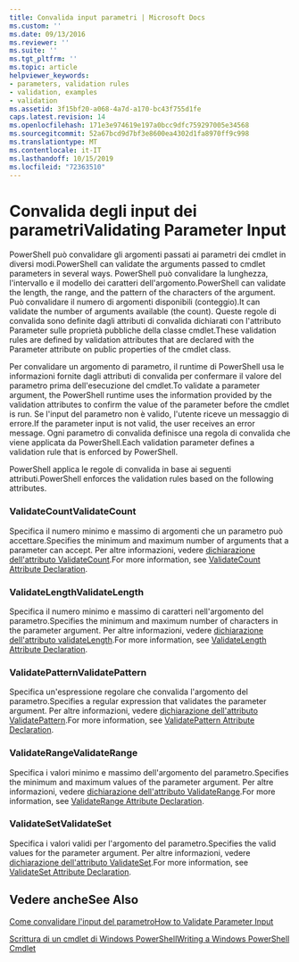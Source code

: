```yaml
---
title: Convalida input parametri | Microsoft Docs
ms.custom: ''
ms.date: 09/13/2016
ms.reviewer: ''
ms.suite: ''
ms.tgt_pltfrm: ''
ms.topic: article
helpviewer_keywords:
- parameters, validation rules
- validation, examples
- validation
ms.assetid: 3f15bf20-a068-4a7d-a170-bc43f755d1fe
caps.latest.revision: 14
ms.openlocfilehash: 171e3e974619e197a0bcc9dfc759297005e34568
ms.sourcegitcommit: 52a67bcd9d7bf3e8600ea4302d1fa8970ff9c998
ms.translationtype: MT
ms.contentlocale: it-IT
ms.lasthandoff: 10/15/2019
ms.locfileid: "72363510"
---
```

# <a name="validating-parameter-input"></a><span data-ttu-id="2a782-102">Convalida degli input dei parametri</span><span class="sxs-lookup"><span data-stu-id="2a782-102">Validating Parameter Input</span></span>

<span data-ttu-id="2a782-103">PowerShell può convalidare gli argomenti passati ai parametri dei cmdlet in diversi modi.</span><span class="sxs-lookup"><span data-stu-id="2a782-103">PowerShell can validate the arguments passed to cmdlet parameters in several ways.</span></span>
<span data-ttu-id="2a782-104">PowerShell può convalidare la lunghezza, l'intervallo e il modello dei caratteri dell'argomento.</span><span class="sxs-lookup"><span data-stu-id="2a782-104">PowerShell can validate the length, the range, and the pattern of the characters of the argument.</span></span>
<span data-ttu-id="2a782-105">Può convalidare il numero di argomenti disponibili (conteggio).</span><span class="sxs-lookup"><span data-stu-id="2a782-105">It can validate the number of arguments available (the count).</span></span>
<span data-ttu-id="2a782-106">Queste regole di convalida sono definite dagli attributi di convalida dichiarati con l'attributo Parameter sulle proprietà pubbliche della classe cmdlet.</span><span class="sxs-lookup"><span data-stu-id="2a782-106">These validation rules are defined by validation attributes that are declared with the Parameter attribute on public properties of the cmdlet class.</span></span>

<span data-ttu-id="2a782-107">Per convalidare un argomento di parametro, il runtime di PowerShell usa le informazioni fornite dagli attributi di convalida per confermare il valore del parametro prima dell'esecuzione del cmdlet.</span><span class="sxs-lookup"><span data-stu-id="2a782-107">To validate a parameter argument, the PowerShell runtime uses the information provided by the validation attributes to confirm the value of the parameter before the cmdlet is run.</span></span>
<span data-ttu-id="2a782-108">Se l'input del parametro non è valido, l'utente riceve un messaggio di errore.</span><span class="sxs-lookup"><span data-stu-id="2a782-108">If the parameter input is not valid, the user receives an error message.</span></span>
<span data-ttu-id="2a782-109">Ogni parametro di convalida definisce una regola di convalida che viene applicata da PowerShell.</span><span class="sxs-lookup"><span data-stu-id="2a782-109">Each validation parameter defines a validation rule that is enforced by PowerShell.</span></span>

<span data-ttu-id="2a782-110">PowerShell applica le regole di convalida in base ai seguenti attributi.</span><span class="sxs-lookup"><span data-stu-id="2a782-110">PowerShell enforces the validation rules based on the following attributes.</span></span>

### <a name="validatecount"></a><span data-ttu-id="2a782-111">ValidateCount</span><span class="sxs-lookup"><span data-stu-id="2a782-111">ValidateCount</span></span>

<span data-ttu-id="2a782-112">Specifica il numero minimo e massimo di argomenti che un parametro può accettare.</span><span class="sxs-lookup"><span data-stu-id="2a782-112">Specifies the minimum and maximum number of arguments that a parameter can accept.</span></span>
<span data-ttu-id="2a782-113">Per altre informazioni, vedere [dichiarazione dell'attributo ValidateCount](./validatecount-attribute-declaration.md).</span><span class="sxs-lookup"><span data-stu-id="2a782-113">For more information, see [ValidateCount Attribute Declaration](./validatecount-attribute-declaration.md).</span></span>

### <a name="validatelength"></a><span data-ttu-id="2a782-114">ValidateLength</span><span class="sxs-lookup"><span data-stu-id="2a782-114">ValidateLength</span></span>

<span data-ttu-id="2a782-115">Specifica il numero minimo e massimo di caratteri nell'argomento del parametro.</span><span class="sxs-lookup"><span data-stu-id="2a782-115">Specifies the minimum and maximum number of characters in the parameter argument.</span></span>
<span data-ttu-id="2a782-116">Per altre informazioni, vedere [dichiarazione dell'attributo validateLength](./validatelength-attribute-declaration.md).</span><span class="sxs-lookup"><span data-stu-id="2a782-116">For more information, see [ValidateLength Attribute Declaration](./validatelength-attribute-declaration.md).</span></span>

### <a name="validatepattern"></a><span data-ttu-id="2a782-117">ValidatePattern</span><span class="sxs-lookup"><span data-stu-id="2a782-117">ValidatePattern</span></span>

<span data-ttu-id="2a782-118">Specifica un'espressione regolare che convalida l'argomento del parametro.</span><span class="sxs-lookup"><span data-stu-id="2a782-118">Specifies a regular expression that validates the parameter argument.</span></span>
<span data-ttu-id="2a782-119">Per altre informazioni, vedere [dichiarazione dell'attributo ValidatePattern](./validatepattern-attribute-declaration.md).</span><span class="sxs-lookup"><span data-stu-id="2a782-119">For more information, see [ValidatePattern Attribute Declaration](./validatepattern-attribute-declaration.md).</span></span>

### <a name="validaterange"></a><span data-ttu-id="2a782-120">ValidateRange</span><span class="sxs-lookup"><span data-stu-id="2a782-120">ValidateRange</span></span>

<span data-ttu-id="2a782-121">Specifica i valori minimo e massimo dell'argomento del parametro.</span><span class="sxs-lookup"><span data-stu-id="2a782-121">Specifies the minimum and maximum values of the parameter argument.</span></span>
<span data-ttu-id="2a782-122">Per altre informazioni, vedere [dichiarazione dell'attributo ValidateRange](./validaterange-attribute-declaration.md).</span><span class="sxs-lookup"><span data-stu-id="2a782-122">For more information, see [ValidateRange Attribute Declaration](./validaterange-attribute-declaration.md).</span></span>

### <a name="validateset"></a><span data-ttu-id="2a782-123">ValidateSet</span><span class="sxs-lookup"><span data-stu-id="2a782-123">ValidateSet</span></span>

<span data-ttu-id="2a782-124">Specifica i valori validi per l'argomento del parametro.</span><span class="sxs-lookup"><span data-stu-id="2a782-124">Specifies the valid values for the parameter argument.</span></span>
<span data-ttu-id="2a782-125">Per altre informazioni, vedere [dichiarazione dell'attributo ValidateSet](./validateset-attribute-declaration.md).</span><span class="sxs-lookup"><span data-stu-id="2a782-125">For more information, see [ValidateSet Attribute Declaration](./validateset-attribute-declaration.md).</span></span>

## <a name="see-also"></a><span data-ttu-id="2a782-126">Vedere anche</span><span class="sxs-lookup"><span data-stu-id="2a782-126">See Also</span></span>

[<span data-ttu-id="2a782-127">Come convalidare l'input del parametro</span><span class="sxs-lookup"><span data-stu-id="2a782-127">How to Validate Parameter Input</span></span>](./how-to-validate-parameter-input.md)

[<span data-ttu-id="2a782-128">Scrittura di un cmdlet di Windows PowerShell</span><span class="sxs-lookup"><span data-stu-id="2a782-128">Writing a Windows PowerShell Cmdlet</span></span>](./writing-a-windows-powershell-cmdlet.md)
